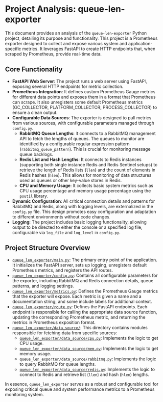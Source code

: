 # Project Analysis: queue-len-exporter

This document provides an analysis of the `queue-len-exporter` Python project, detailing its purpose and functionality. This project is a Prometheus exporter designed to collect and expose various system and application-specific metrics. It leverages FastAPI to create HTTP endpoints that, when scraped by Prometheus, provide real-time data.

## Core Functionality

*   **FastAPI Web Server**: The project runs a web server using FastAPI, exposing several HTTP endpoints for metric collection.
*   **Prometheus Integration**: It defines custom Prometheus Gauge metrics for different data points and exposes them in a format that Prometheus can scrape. It also unregisters some default Prometheus metrics (GC_COLLECTOR, PLATFORM_COLLECTOR, PROCESS_COLLECTOR) to ensure a clean output.
*   **Configurable Data Sources**: The exporter is designed to pull metrics from various sources, with configurable parameters managed through `config.py`.
    *   **RabbitMQ Queue Lengths**: It connects to a RabbitMQ management API to fetch the lengths of queues. The queues to monitor are identified by a configurable regular expression pattern (`rabbitmq_queue_pattern`). This is crucial for monitoring message queue backlogs.
    *   **Redis List and Hash Lengths**: It connects to Redis instances (supporting both single instance Redis and Redis Sentinel setups) to retrieve the length of Redis lists (`llen`) and the count of elements in Redis hashes (`hlen`). This allows for monitoring of data structures used as queues or other key-value stores in Redis.
    *   **CPU and Memory Usage**: It collects basic system metrics such as CPU usage percentage and memory usage percentage using the `psutil` library.
*   **Dynamic Configuration**: All critical connection details and patterns for RabbitMQ and Redis, along with logging levels, are externalized in the `config.py` file. This design promotes easy configuration and adaptation to different environments without code changes.
*   **Logging**: The project includes basic logging functionality, allowing output to be directed to either the console or a specified log file, configurable via `log_file` and `log_level` in `config.py`.

## Project Structure Overview

*   [`queue_len_exporter/main.py`](queue_len_exporter/main.py): The primary entry point of the application. It initializes the FastAPI server, sets up logging, unregisters default Prometheus metrics, and registers the API routes.
*   [`queue_len_exporter/config.py`](queue_len_exporter/config.py): Contains all configurable parameters for the exporter, including RabbitMQ and Redis connection details, queue patterns, and logging settings.
*   [`queue_len_exporter/metrics.py`](queue_len_exporter/metrics.py): Defines the Prometheus Gauge metrics that the exporter will expose. Each metric is given a name and a documentation string, and some include labels for additional context.
*   [`queue_len_exporter/route.py`](queue_len_exporter/route.py): Defines the FastAPI endpoints. Each endpoint is responsible for calling the appropriate data source function, updating the corresponding Prometheus metric, and returning the metrics in Prometheus exposition format.
*   [`queue_len_exporter/data_source/`](queue_len_exporter/data_source/): This directory contains modules responsible for fetching data from specific sources:
    *   [`queue_len_exporter/data_source/cpu.py`](queue_len_exporter/data_source/cpu.py): Implements the logic to get CPU usage.
    *   [`queue_len_exporter/data_source/mem.py`](queue_len_exporter/data_source/mem.py): Implements the logic to get memory usage.
    *   [`queue_len_exporter/data_source/rabbitmq.py`](queue_len_exporter/data_source/rabbitmq.py): Implements the logic to query RabbitMQ for queue lengths.
    *   [`queue_len_exporter/data_source/redis.py`](queue_len_exporter/data_source/redis.py): Implements the logic to connect to Redis and retrieve list (`llen`) and hash (`hlen`) lengths.

In essence, `queue_len_exporter` serves as a robust and configurable tool for exposing critical queue and system performance metrics to a Prometheus monitoring system.